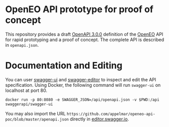 # OpenEO API prototype for proof of concept
This repository provides a draft [OpenAPI 3.0.0](https://github.com/OAI/OpenAPI-Specification/blob/master/versions/3.0.0.md) definition of the [OpenEO](http://openeo.org) API for rapid prototyping and a proof of concept. The complete API is described in `openapi.json`.

# Documentation and Editing
You can user [swagger-ui](https://github.com/swagger-api/swagger-ui) and [swagger-editor]() to
inspect and edit the API specification. Using Docker, the following command will run `swagger-ui` on localhost at port 80. 

```
docker run -p 80:8080 -e SWAGGER_JSON=/api/openapi.json -v $PWD:/api swaggerapi/swagger-ui
```

You may also import the URL `https://github.com/appelmar/openeo-api-poc/blob/master/apenapi.json` directly in [editor.swagger.io](https://editor.swagger.io/).
